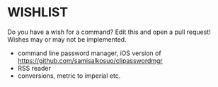 # WISHLIST

Do you have a wish for a command? Edit this and open a pull request!
Wishes may or may not be implemented.

- command line password manager, iOS version of https://github.com/samisalkosuo/clipasswordmgr
- RSS reader
- conversions, metric to imperial etc.

